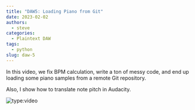 ```yaml
---
title: "DAW5: Loading Piano from Git"
date: 2023-02-02
authors:
  - steve
categories:
  - Plaintext DAW
tags:
  - python
slug: daw-5
---
```


In this video, we fix BPM calculation, write a ton of messy code, and end up loading some piano samples from a remote Git repository.

Also, I show how to translate note pitch in Audacity.

<!-- more -->

![type:video](https://www.youtube.com/embed/Wbkbg6mnBkQ)
